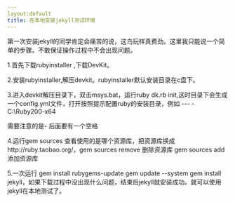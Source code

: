 ```yaml
---
layout:default
title: 在本地安装jekyll测试环境
---
```

 <p>第一次安装jekyll的同学肯定会痛苦的说，这鸟玩样真费劲。这里我只能说一个简单的步骤。不敢保证操作过程中不会出现问题。</p>
 <p>1.首先下载rubyinstaller ,下载DevKit。</p>
 <p>2.安装rubyinstaller,解压devkit。rubyinstaller默认安装目录在c盘下。</p>
 <p>3.进入devkit解压目录下，双击msys.bat，运行ruby dk.rb init,这时目录下会生成一个config.yml文件，打开按照提示配置ruby的安装目录，例如
---
- C:\Ruby200-x64</p>
<p>需要注意的是- 后面要有一个空格</p>
<p>4.运行gem sources 查看使用的是哪个资源库，把资源库换成http://ruby.taobao.org/，gem sources remove <url> 删除资源库   gem sources add <url> 添加资源库<p>
<p>5.一次运行 gem install rubygems-update  gem update --system gem install jekyll，如果下载过程中没出现什么问题，结束后jekyll就安装成功。就可以使用jekyll在本地测试了。
</p>
